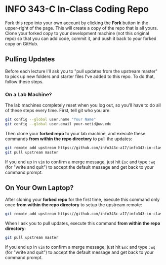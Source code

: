 # INFO 343-C In-Class Coding Repo

Fork this repo into your own account by clicking the **Fork** button in the upper-right of the page. This will create a copy of the repo that is all yours. Clone your forked copy to your development machine (not this original repo) so that you can add code, commit it, and push it back to your forked copy on GitHub.

## Pulling Updates

Before each lecture I'll ask you to "pull updates from the upstream master" to pick up new folders and starter files I've added to this repo. To do that, follow these steps.

### On a Lab Machine?

The lab machines completely reset when you log out, so you'll have to do all of these steps every time. First, tell git who you are:

```bash
git config --global user.name "Your Name"
git config --global user.email your-netid@uw.edu
```
Then clone your **forked repo** to your lab machine, and execute these commands **from within the repo directory** to pull the updates:

```bash
git remote add upstream https://github.com/info343c-a17/info343-in-class.git
git pull upstream master
```

If you end up in `vim` to confirm a merge message, just hit `Esc` and type `:wq` (for "write and quit") to accept the default message and get back to your command prompt.

## On Your Own Laptop?

After cloning your **forked repo** for the first time, execute this command only once **from within the repo directory** to setup the upstream remote:

```bash
git remote add upstream https://github.com/info343c-a17/info343-in-class.git
```

When I ask you to pull updates, execute this command **from within the repo directory**:

```bash
git pull upstream master
```

If you end up in `vim` to confirm a merge message, just hit `Esc` and type `:wq` (for "write and quit") to accept the default message and get back to your command prompt.


